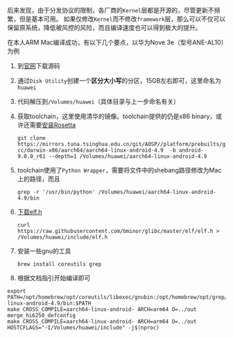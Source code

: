 后来发现，由于分发协议的限制，各厂商的`Kernel`层都是开源的，尽管更新不频繁，但是基本可用。
如果仅修改`Kernel`而不修改`framework`层，那么可以不仅可以保留原系统，降低被风控的风险，而且编译速度也可以得到极大的提升。

在本人ARM Mac编译成功，有以下几个要点，以华为Nove 3e（型号ANE-AL10）为例
1. 到[官网](https://consumer.huawei.com/en/opensource/detail/?siteCode=worldwide&keywords=ANE&fileType=openSourceSoftware&pageSize=10&curPage=1)下载源码
2. 通过`Disk Utility`创建一个**区分大小写**的分区，15GB左右即可，这里命名为`huawei`
3. 代码解压到`/Volumes/huawei`（具体目录与上一步命名有关）
4. 获取toolchain，这里使用清华的镜像。toolchain提供的仍是x86 binary，或许还需要[安装Rosetta](https://support.apple.com/HT211861)
   
   `git clone https://mirrors.tuna.tsinghua.edu.cn/git/AOSP//platform/prebuilts/gcc/darwin-x86/aarch64/aarch64-linux-android-4.9  -b android-9.0.0_r61 --depth=1 /Volumes/huawei/aarch64-linux-android-4.9`

5. toolchain使用了`Python Wrapper`，需要将文件中的shebang路径修改为Mac上的路径，而且

    `grep -r '/usr/bin/python' /Volumes/huawei/aarch64-linux-android-4.9/bin`

6. [下载elf.h](https://ixx.life/notes/cross-compile-linux-on-macos/)

    `curl https://raw.githubusercontent.com/bminor/glibc/master/elf/elf.h >  /Volumes/huawei/include/elf.h`

7. 安装一些gnu的工具

   `brew install coreutils grep`

8. 根据文档指引开始编译即可

````
export PATH=/opt/homebrew/opt/coreutils/libexec/gnubin:/opt/homebrew/opt/grep/libexec/gnubin:/Volumes/huawei/aarch64-linux-android-4.9/bin:$PATH
make CROSS_COMPILE=aarch64-linux-android- ARCH=arm64 O=../out merge_hi6250_defconfig
make CROSS_COMPILE=aarch64-linux-android- ARCH=arm64 O=../out HOSTCFLAGS="-I/Volumes/huawei/include" -j$(nproc)
````
